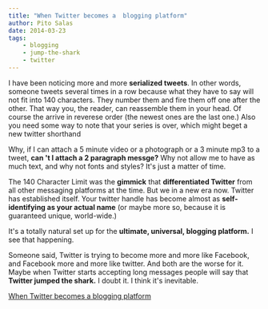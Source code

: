 ```yaml
---
title: "When Twitter becomes a  blogging platform"
author: Pito Salas
date: 2014-03-23
tags:
    - blogging
    - jump-the-shark
    - twitter
---
```




I have been noticing more and more **serialized tweets**. In other words,
someone tweets several times in a row because what they have to say will not
fit into 140 characters. They number them and fire them off one after the
other. That way you, the reader, can reassemble them in your head. Of course
the arrive in reverese order (the newest ones are the last one.) Also you need
some way to note that your series is over, which might beget a new twitter
shorthand <EOM>

Why, if I can attach a 5 minute video or a photograph or a 3 minute mp3 to a
tweet, **can 't I attach a 2 paragraph messge?** Why not allow me to have as
much text, and why not fonts and styles? It's just a matter of time.

The 140 Character Limit was the **gimmick**  that **differentiated Twitter**
from all other messaging platforms at the time. But we in a new era now.
Twitter has established itself. Your twitter handle has become almost as
**self-identifying as your actual name** (or maybe more so, because it is
guaranteed unique, world-wide.)

It's a totally natural set up for the **ultimate, universal, blogging
platform.** I see that happening.

Someone said, Twitter is trying to become more and more like Facebook, and
Facebook more and more like twitter. And both are the worse for it. Maybe when
Twitter starts accepting long messages people will say that **Twitter jumped
the shark.** I doubt it. I think it's inevitable.


[When Twitter becomes a  blogging platform](None)
